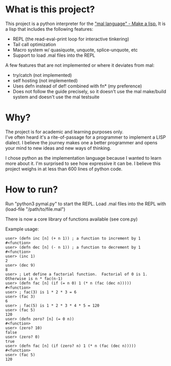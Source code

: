 What is this project?
=====================
This project is a python interpreter for the ["mal language" - Make a lisp.](https://github.com/kanaka/mal)
It is a lisp that includes the following features: 
* REPL (the read-eval-print loop for interactive tinkering) 
* Tail call optimization
* Macro system w/ quasiquote, unquote, splice-unquote, etc
* Support to load .mal files into the REPL

A few features that are not implemented or where it deviates from mal:
* try/catch (not implemented)
* self hosting (not implemented)
* Uses defn instead of def! combined with fn* (my preference)
* Does not follow the guide precisely, so it doesn't use the mal make/build system and doesn't use the mal testsuite

Why?
====
The project is for academic and learning purposes only.   
I've often heard it's a rite-of-passage for a programmer to implement a LISP dialect.  I believe the journey makes 
one a better programmer and opens your mind to new ideas and new ways of thinking.

I chose python as the implementation language because I wanted to learn more about it.  I'm surprised to see
how expressive it can be.  I believe this project weighs in at less than 600 lines of python code.


How to run?
===========

Run "python3 pymal.py" to start the REPL.
Load .mal files into the REPL with (load-file "/path/to/file.mal") 

There is now a core library of functions available (see core.py) 

Example usage:
```
user> (defn inc [n] (+ n 1)) ; a function to increment by 1
#<function>
user> (defn dec [n] (- n 1)) ; a function to decrement by 1
#<function>
user> (inc 1)
2
user> (dec 9)
8
user> ; Let define a factorial function.  Factorial of 0 is 1.  Otherwise is n * fac(n-1)
user> (defn fac [n] (if (= n 0) 1 (* n (fac (dec n)))))
#<function>
user> ; fac(3) is 1 * 2 * 3 = 6
user> (fac 3) 
6
user> ; fac(5) is 1 * 2 * 3 * 4 * 5 = 120
user> (fac 5)
120
user> (defn zero? [n] (= 0 n))
#<function>
user> (zero? 10)
false
user> (zero? 0)
true
user> (defn fac [n] (if (zero? n) 1 (* n (fac (dec n)))))
#<function>
user> (fac 5)
120
```
